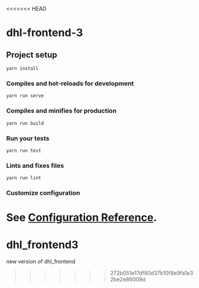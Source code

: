<<<<<<< HEAD
# dhl-frontend-3

## Project setup
```
yarn install
```

### Compiles and hot-reloads for development
```
yarn run serve
```

### Compiles and minifies for production
```
yarn run build
```

### Run your tests
```
yarn run test
```

### Lints and fixes files
```
yarn run lint
```

### Customize configuration
See [Configuration Reference](https://cli.vuejs.org/config/).
=======
# dhl_frontend3
new version of dhl_frontend
>>>>>>> 272b051e17df80d37b10f8e9fa1e32be2e86009d
